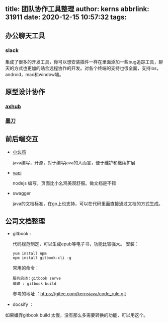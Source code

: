 title: 团队协作工具整理
author: kerns
abbrlink: 31911
date: 2020-12-15 10:57:32
tags:
---
## 办公聊天工具
  
### slack 

集成了很多的开发工具，你可以想安装插件一样在里面添加一些bug追踪工具，聊天的方式也更加的贴合远程协作的开发。对各个终端的支持也很全面，支持ios，android，mac和window端。


## 原型设计协作

### [axhub](https://axhub.im/)


### [墨刀](https://modao.cc/)



## 前后端交互

* [小幺鸡][xiaoyaoji]

  java编写，开源，对于编写java的人而言，便于维护和继续扩展
  
* [yapi][yapi]
   
  nodejs 编写，页面比小幺鸡美观舒服。做文档是不错
   
* swagger

  java的文档标准，在go上也支持，可以在代码里面直接通过文档的方式生成。
  
  
## 公司文档整理

* gitbook :
  
  代码规范制定，可以生成epub等电子书，功能比较强大。
  安装：
  ```
  yum install npm
  npm install gitbook-cli -g
  ```
  
  常用的命令：
  ```
  服务启动：gitbook serve
  编译 : gitbook build
  ```
  
  参考的地址 ：https://gitee.com/kernsjava/code_rule.git

* docsify ：

如果嫌弃gitbook build 太慢，没有那么多需要转换的功能，可以用这个。

[xiaoyaoji]: https://gitee.com/zhoujingjie/apiManager
[yapi]:https://github.com/YMFE/yapi